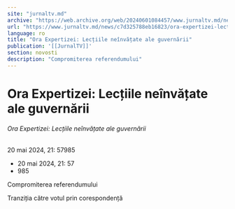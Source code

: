 ```yaml
---
site: "jurnaltv.md"
archive: "https://web.archive.org/web/20240601084457/www.jurnaltv.md/news/c7d325788eb16823/ora-expertizei-lectiile-neinvatate-ale-guvernarii.html"
url: "https://www.jurnaltv.md/news/c7d325788eb16823/ora-expertizei-lectiile-neinvatate-ale-guvernarii.html"
language: ro
title: "Ora Expertizei: Lecțiile neînvățate ale guvernării"
publication: '[[JurnalTV]]'
section: novosti
description: "Compromiterea referendumului"
---
```


# Ora Expertizei: Lecțiile neînvățate ale guvernării

###### Ora Expertizei: Lecțiile neînvățate ale guvernării

20 mai 2024, 21: 57985

- 20 mai 2024, 21: 57
- 985

Compromiterea referendumului

Tranziția către votul prin corespondență